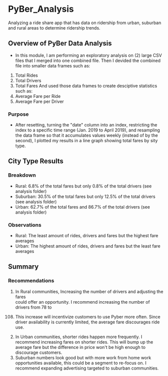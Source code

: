 # PyBer_Analysis
Analyzing a ride share app that has data on ridership from urban, suburban and rural areas to determine ridership trends.
## Overview of PyBer Data Analysis
-	In this module, I am performing an exploratory analysis on (2) large CSV 
	files that I merged into one combined file. Then I devided the combined
	file into smaller data frames such as:
1) Total Rides
2) Total Drivers
3) Total Fares
	And used those data frames to create desciptive statistics such as:
4) Average Fare per Ride
5) Average Fare per Driver
### Purpose
-	After resetting, turning the "date" column into an index, restricting 
	the index to a specific time range (Jan. 2019 to April 2019), and
	resampling the data frame so that it accumulates values weekly (instead
	of by the second), I plotted my results in a line graph showing total
	fares by sity type.	
## City Type Results
### Breakdown
-	Rural: 6.8% of the total fares but only 0.8% of the total drivers (see analysis folder)
-	Suburban: 30.5% of the total fares but only 12.5% of the total drivers (see analysis folder)
-	Urban: 62.7% of the total fares and 86.7% of the total drivers (see analysis folder)
### Observations
-	Rural: The least amount of rides, drivers and fares but the highest fare averages
-	Urban: The highest amount of rides, drivers and fares but the least fare averages
## Summary
### Recommendations
1) In Rural communities, Increasing the number of drivers and adjusting the fares  
could offer an opportunity. I recommend increasing the number of drivers from 78 to 
108. This increase will incentivize customers to use Pyber more often. Since driver 
availability is currently limited, the average fare discourages ride use.
2) In Urban communities, shorter rides happen more frequently. I recommend increasing
fares on shorter rides. This will bump up the average fare but the difference in price
won't be high enough to discourage customers.
3) Suburban numbers look good but with more work from home work opportunities available,
this could be a segment to re-focus on. I recommend expanding advertising targeted to 
suburban communities. 